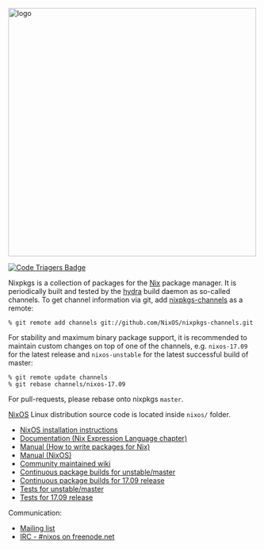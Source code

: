 [<img src="https://nixos.org/logo/nixos-hires.png" width="500px" alt="logo" />](https://nixos.org/nixos)

[![Code Triagers Badge](https://www.codetriage.com/nixos/nixpkgs/badges/users.svg)](https://www.codetriage.com/nixos/nixpkgs)

Nixpkgs is a collection of packages for the [Nix](https://nixos.org/nix/) package
manager. It is periodically built and tested by the [hydra](https://hydra.mayflower.de/)
build daemon as so-called channels. To get channel information via git, add
[nixpkgs-channels](https://github.com/NixOS/nixpkgs-channels.git) as a remote:

```
% git remote add channels git://github.com/NixOS/nixpkgs-channels.git
```

For stability and maximum binary package support, it is recommended to maintain
custom changes on top of one of the channels, e.g. `nixos-17.09` for the latest
release and `nixos-unstable` for the latest successful build of master:

```
% git remote update channels
% git rebase channels/nixos-17.09
```

For pull-requests, please rebase onto nixpkgs `master`.

[NixOS](https://nixos.org/nixos/) Linux distribution source code is located inside
`nixos/` folder.

* [NixOS installation instructions](https://nixos.org/nixos/manual/#ch-installation)
* [Documentation (Nix Expression Language chapter)](https://nixos.org/nix/manual/#ch-expression-language)
* [Manual (How to write packages for Nix)](https://nixos.org/nixpkgs/manual/)
* [Manual (NixOS)](https://nixos.org/nixos/manual/)
* [Community maintained wiki](https://nixos.wiki/)
* [Continuous package builds for unstable/master](https://hydra.nixos.org/jobset/nixos/trunk-combined)
* [Continuous package builds for 17.09 release](https://hydra.nixos.org/jobset/nixos/release-17.09)
* [Tests for unstable/master](https://hydra.nixos.org/job/nixos/trunk-combined/tested#tabs-constituents)
* [Tests for 17.09 release](https://hydra.nixos.org/job/nixos/release-17.09/tested#tabs-constituents)

Communication:

* [Mailing list](https://groups.google.com/forum/#!forum/nix-devel)
* [IRC - #nixos on freenode.net](irc://irc.freenode.net/#nixos)
